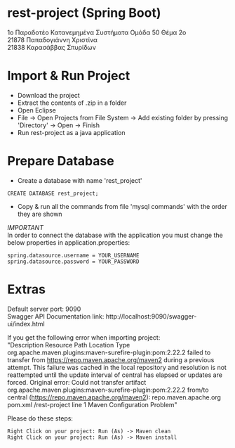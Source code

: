 # rest-project (Spring Boot)
1ο Παραδοτέο Κατανεμημένα Συστήματα Ομάδα 50 Θέμα 2ο  
21878 Παπαδογιάννη Χριστίνα  
21838 Καρασάββας Σπυρίδων  

# Import & Run Project  
- Download the project  
- Extract the contents of .zip in a folder  
- Open Eclipse  
- File -> Open Projects from File System -> Add existing folder by pressing 'Directory' -> Open -> Finish  
- Run rest-project as a java application
  
# Prepare Database  
- Create a database with name 'rest_project'  
```
CREATE DATABASE rest_project;
```
- Copy & run all the commands from file 'mysql commands' with the order they are shown  
  
  
*IMPORTANT*  
In order to connect the database with the application you must change the below properties in application.properties: 
```
spring.datasource.username = YOUR_USERNAME
spring.datasource.password = YOUR_PASSWORD
```
  
# Extras  
Default server port: 9090  
Swagger API Documentation link: http://localhost:9090/swagger-ui/index.html
  
  
If you get the following error when importing project:  
"Description Resource Path Location Type org.apache.maven.plugins:maven-surefire-plugin:pom:2.22.2 failed to transfer from https://repo.maven.apache.org/maven2 during a previous attempt. This failure was cached in the local repository and resolution is not reattempted until the update interval of central has elapsed or updates are forced. Original error: Could not transfer artifact org.apache.maven.plugins:maven-surefire-plugin:pom:2.22.2 from/to central (https://repo.maven.apache.org/maven2): repo.maven.apache.org pom.xml /rest-project line 1 Maven Configuration Problem"
  
Please do these steps:  

    Right Click on your project: Run (As) -> Maven clean
    Right Click on your project: Run (As) -> Maven install
  
    
